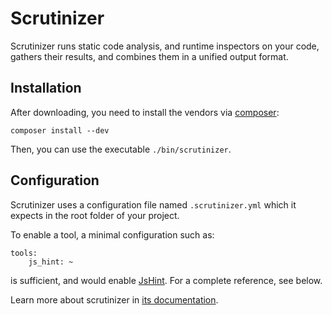 Scrutinizer
===========

Scrutinizer runs static code analysis, and runtime inspectors on your code, gathers their results, and combines them
in a unified output format.

Installation
------------

After downloading, you need to install the vendors via [composer](https://getcomposer.org):

```
composer install --dev
```

Then, you can use the executable ``./bin/scrutinizer``.


Configuration
-------------

Scrutinizer uses a configuration file named ``.scrutinizer.yml`` which it expects in the root folder of your
project.

To enable a tool, a minimal configuration such as:

```
tools:
    js_hint: ~
```

is sufficient, and would enable [JsHint](http://www.jshint.com/). For a complete reference, see below.


Learn more about scrutinizer in [its documentation](https://scrutinizer-ci.com/docs).